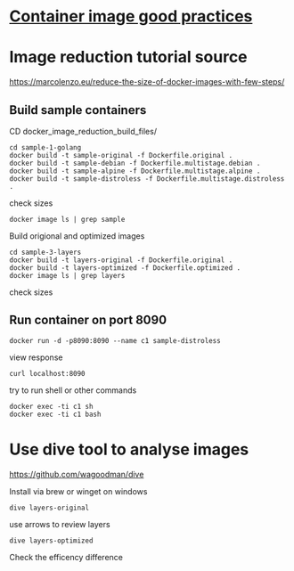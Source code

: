 # [Container image good practices](https://sysdig.com/blog/dockerfile-best-practices/)

# Image reduction tutorial source
https://marcolenzo.eu/reduce-the-size-of-docker-images-with-few-steps/


## Build sample containers

CD docker_image_reduction_build_files/
```
cd sample-1-golang
docker build -t sample-original -f Dockerfile.original .
docker build -t sample-debian -f Dockerfile.multistage.debian .
docker build -t sample-alpine -f Dockerfile.multistage.alpine .
docker build -t sample-distroless -f Dockerfile.multistage.distroless .
```
check sizes 
```
docker image ls | grep sample
```
Build origional and optimized images
```
cd sample-3-layers
docker build -t layers-original -f Dockerfile.original .
docker build -t layers-optimized -f Dockerfile.optimized .
docker image ls | grep layers
```
check sizes

## Run container on port 8090
```
docker run -d -p8090:8090 --name c1 sample-distroless
```
view response
```
curl localhost:8090
```
try to run shell or other commands
```
docker exec -ti c1 sh
docker exec -ti c1 bash
```
# Use dive tool to analyse images
https://github.com/wagoodman/dive

Install via brew
or winget on windows
```
dive layers-original
```
use arrows to  review layers
```
dive layers-optimized
```
Check the efficency difference